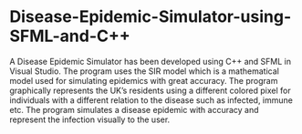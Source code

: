 # Disease-Epidemic-Simulator-using-SFML-and-C++
A Disease Epidemic Simulator has been developed using C++ and SFML in Visual Studio. 
The program uses the SIR model which is a mathematical model used for simulating epidemics with great accuracy. 
The program graphically represents the UK’s residents using a different colored pixel for individuals with a different relation to the disease such as infected, immune etc.
The program simulates a disease epidemic with accuracy and represent the infection visually to the user. 

